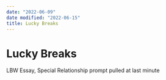 ```yaml
---
date: "2022-06-09"
date modified: "2022-06-15"
title: Lucky Breaks
---
```


# Lucky Breaks
LBW Essay, Special Relationship prompt pulled at last minute
